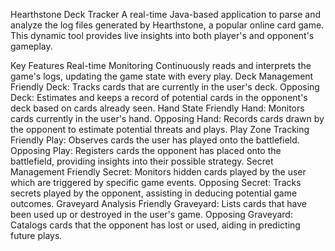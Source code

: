 Hearthstone Deck Tracker
A real-time Java-based application to parse and analyze the log files generated by Hearthstone, a popular online card game. This dynamic tool provides live insights into both player's and opponent's gameplay.

Key Features
Real-time Monitoring
Continuously reads and interprets the game's logs, updating the game state with every play.
Deck Management
Friendly Deck: Tracks cards that are currently in the user's deck.
Opposing Deck: Estimates and keeps a record of potential cards in the opponent's deck based on cards already seen.
Hand State
Friendly Hand: Monitors cards currently in the user's hand.
Opposing Hand: Records cards drawn by the opponent to estimate potential threats and plays.
Play Zone Tracking
Friendly Play: Observes cards the user has played onto the battlefield.
Opposing Play: Registers cards the opponent has placed onto the battlefield, providing insights into their possible strategy.
Secret Management
Friendly Secret: Monitors hidden cards played by the user which are triggered by specific game events.
Opposing Secret: Tracks secrets played by the opponent, assisting in deducing potential game outcomes.
Graveyard Analysis
Friendly Graveyard: Lists cards that have been used up or destroyed in the user's game.
Opposing Graveyard: Catalogs cards that the opponent has lost or used, aiding in predicting future plays.
